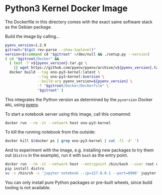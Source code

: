 # Python3 Kernel Docker Image

The Dockerfile in this directory comes with the exact same software
stack as the Debian package.

Build the image by calling…

```sh
pyenv_version=1.2.9
gitroot="$(git rev-parse --show-toplevel)"
version=$(command cd "$gitroot" >/dev/null && ./setup.py --version)
( cd "$gitroot/Docker" &&
  ( test -f v${pyenv_version}.tar.gz \
    || wget https://github.com/pyenv/pyenv/archive/v${pyenv_version}.tar.gz ) &&
  docker build --tag ono-py3-kernel:latest \
               --tag ono-py3-kernel:$version \
               --build-arg pyenv_version=${pyenv_version} \
               -f "$gitroot/Docker/Dockerfile" \
               "$gitroot" )
```

This integrates the Python version as determined by the `pyversion` Docker `ARG`,
using [pyenv](https://github.com/pyenv/pyenv).

To start a notebook server using this image, call this comamnd:

```sh
docker run --rm -it --network host ono-py3-kernel
```

To kill the running notebook from the outside:

```sh
docker kill $(docker ps | grep ono-py3-kernel | cut -f1 -d' ')
```

And to experiment with the image, e.g. installing new packages to try them out
(`distro` in the example), run it with `bash` as the entry point.

```sh
docker run --rm -it --network host --entrypoint /bin/bash --user root ono-py3-kernel
pip install distro
su -s /bin/sh -c 'jupyter notebook --ip=127.0.0.1 --port=8900' jupyter
```

You can only install pure Python packages or pre-built wheels,
since build tooling is not available.
